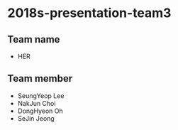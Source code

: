 # 2018s-presentation-team3

## Team name
 - HER

## Team member
 - SeungYeop Lee 
 - NakJun Choi
 - DongHyeon Oh
 - SeJin Jeong

